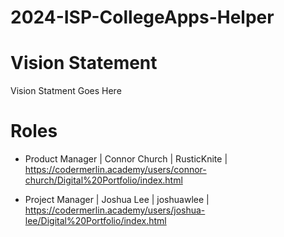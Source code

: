 # 2024-ISP-CollegeApps-Helper

# Vision Statement

Vision Statment Goes Here

# Roles 

* Product Manager | Connor Church | RusticKnite | https://codermerlin.academy/users/connor-church/Digital%20Portfolio/index.html 

* Project Manager | Joshua Lee | joshuawlee | https://codermerlin.academy/users/joshua-lee/Digital%20Portfolio/index.html
